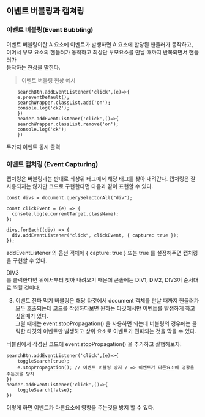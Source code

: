 ## 이벤트 버블링과 캡쳐링

### 이벤트 버블링(Event Bubbling)
이벤트 버블링이란 A 요소에 이벤트가 발생하면 A 요소에 할당된 핸들러가 동작하고,  
이어서 부모 요소의 핸들러가 동작하고 최상단 부모요소를 만날 때까지 반복되면서 핸들러가   
동작하는 현상을 말한다.

> 이벤트 버블링 현상 예시
```
    searchBtn.addEventListener('click',(e)=>{
    e.preventDefault();
    searchWrapper.classList.add('on');
    console.log('ck2');
    })
    header.addEventListener('click',()=>{
    searchWrapper.classList.remove('on');
    console.log('ck');
    })
```
두가지 이벤트 동시 출력        

### 이벤트 캡처링 (Event Capturing)
캡처링은 버블링과는 반대로 최상위 태그에서 해당 태그를 찾아 내려간다.
캡처링은 잘 사용되지는 않지만 코드로 구현한다면 다음과 같이 표현할 수 있다.
```
const divs = document.querySelectorAll("div");

const clickEvent = (e) => {
  console.log(e.currentTarget.className);
};

divs.forEach((div) => {
  div.addEventListener("click", clickEvent, { capture: true });
});
```
addEventListener 의 옵션 객체에 { capture: true } 또는 true 를 설정해주면 캡처링을 구현할 수 있다.  
<div class="DIV3">DIV3</div>를 클릭한다면 위에서부터 찾아 내려오기 때문에 콘솔에는 DIV1, DIV2, DIV3이 순서대로 찍힐 것이다.

3. 이벤트 전파 막기
버블링은 해당 타깃에서 document 객체를 만날 때까지 핸들러가 모두 호출되는데 코드를 작성하다보면 원하는 타깃에서만 이벤트를 발생하게 하고 싶을때가 있다.  
그럴 때에는 event.stopPropagation() 을 사용하면 되는데 버블링의 경우에는 클릭한 타깃의 이벤트만 발생하고 상위 요소로 이벤트가 전파되는 것을 막을 수 있다.  

버블링에서 작성된 코드에 event.stopPropagation() 을 추가하고 실행해보자.
```
searchBtn.addEventListener('click',(e)=>{
    toggleSearch(true);
    e.stopPropagation(); // 이벤트 버블링 방지 / => 이벤트가 다른요소에 영향을 주는것을 방지
})
header.addEventListener('click',()=>{
    toggleSearch(false);
})
```
이렇게 하면 이벤트가 다른요소에 영향을 주는것을 방지 할 수 있다.
